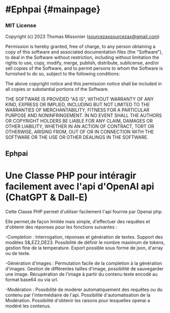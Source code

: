 #Ephpai                     {#mainpage}
============

### MIT License
Copyright (c) 2023 Thomas Missonier (sourcezaxsourcezax@gmail.com)

Permission is hereby granted, free of charge, to any person obtaining a copy
of this software and associated documentation files (the "Software"), to deal
in the Software without restriction, including without limitation the rights
to use, copy, modify, merge, publish, distribute, sublicense, and/or sell
copies of the Software, and to permit persons to whom the Software is
furnished to do so, subject to the following conditions:

The above copyright notice and this permission notice shall be included in all
copies or substantial portions of the Software.

THE SOFTWARE IS PROVIDED "AS IS", WITHOUT WARRANTY OF ANY KIND, EXPRESS OR
IMPLIED, INCLUDING BUT NOT LIMITED TO THE WARRANTIES OF MERCHANTABILITY,
FITNESS FOR A PARTICULAR PURPOSE AND NONINFRINGEMENT. IN NO EVENT SHALL THE
AUTHORS OR COPYRIGHT HOLDERS BE LIABLE FOR ANY CLAIM, DAMAGES OR OTHER
LIABILITY, WHETHER IN AN ACTION OF CONTRACT, TORT OR OTHERWISE, ARISING FROM,
OUT OF OR IN CONNECTION WITH THE SOFTWARE OR THE USE OR OTHER DEALINGS IN THE
SOFTWARE.

## Ephpai 

# Une Classe PHP pour intéragir facilement avec l'api d'OpenAI api (ChatGPT & Dall-E)

Cette Classe PHP permet d'utiliser facilement l'api fournie par Openai php.

Elle permet,de façon limitée mais simple, d'effectuer des requêtes et d'obtenir des réponses pour les fonctions suivantes :

-Completion :
 Interrogation, réponses et génération de textes. Support des modèles S&,EZ2,DE23. Possibilité de définir le nombre maximum de tokens, gestion fine de la temperature. Export possible sous forme de json, d'array ou de texte.

-Génération d'images : 
Permutation facile de la completion à la génération d'images. 
Gestion de différentes tailles d'image, possibilité de sauvegarder une image. Récupération de l'image à partir du contenu texte encodé au format base64  ou via url. 

-Modération :
Possibilité de modérer automatiquement des requêtes ou du contenu par l'intermédiaire de l'api. Possibilité d'automatisation de la Modération. Possibilité d'obtenir les raisons pour lesquelles openai a modéré les contenus.


